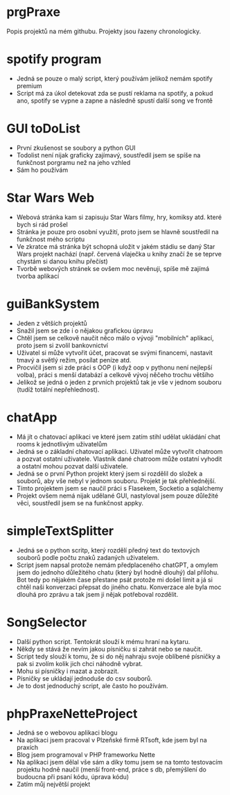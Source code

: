# prgPraxe
Popis projektů na mém githubu.
Projekty jsou řazeny chronologicky.



# spotify program
- Jedná se pouze o malý script, který používám jelikož nemám spotify premium
- Script má za úkol detekovat zda se pustí reklama na spotify, a pokud ano, spotify se vypne a zapne a následně spustí další song ve frontě

# GUI toDoList
- První zkušenost se soubory a python GUI
- Todolist není nijak graficky zajímavý, soustředil jsem se spíše na funkčnost porgramu než na jeho vzhled
- Sám ho používám

# Star Wars Web
- Webová stránka kam si zapisuju Star Wars filmy, hry, komiksy atd. které bych si rád prošel
- Stránka je pouze pro osobní využití, proto jsem se hlavně soustředil na funkčnost mého scriptu
- Ve zkratce má stránka být schopná uložit v jakém stádiu se daný Star Wars projekt nachází (např. červená vlaječka u knihy značí že se teprve chystám si danou knihu přečíst)
- Tvorbě webových stránek se ovšem moc nevěnuji, spíše mě zajímá tvorba aplikací

# guiBankSystem
- Jeden z větších projektů
- Snažil jsem se zde i o nějakou grafickou úpravu
- Chtěl jsem se celkově naučit něco málo o vývoji "mobilních" aplikací, proto jsem si zvolil bankovnictví
- Uživatel si může vytvořit účet, pracovat se svými financemi, nastavit tmavý a světlý režim, posílat peníze atd.
- Procvičil jsem si zde práci s OOP (i když oop v pythonu není nejlepší volba), práci s menší databází a celkově vývoj něčeho trochu většího
- Jelikož se jedná o jeden z prvních projektů tak je vše v jednom souboru (tudíž totální nepřehlednost).

# chatApp
- Má jít o chatovací aplikaci ve které jsem zatím stihl udělat ukládání chat rooms k jednotlivým uživatelům
- Jedná se o základní chatovací aplikaci. Uživatel může vytvořit chatroom a pozvat ostatní uživatele. Vlastník dané chatroom může ostatní vyhodit a ostatní mohou pozvat další       uživatele.
- Jedná se o první Python projekt který jsem si rozdělil do složek a souborů, aby vše nebyl v jednom souboru. Projekt je tak přehlednější. 
- Tímto projektem jsem se naučil práci s Flasekem, Socketio a sqlalchemy
- Projekt ovšem nemá nijak udělané GUI, nastyloval jsem pouze důležité věci, soustředil jsem se na funkčnost appky.

# simpleTextSplitter
- Jedná se o python scritp, který rozdělí předný text do textových souborů podle počtu znaků zadaných uživatelem.
- Script jsem napsal protože nemám předplaceného chatGPT, a omylem jsem do jednoho důležitého chatu (který byl hodně dlouhý) dal přílohu. Bot tedy po nějakém čase přestane psát protože mi došel limit a já si chtěl naši konverzaci přepsat do jiného chatu. Konverzace ale byla moc dlouhá pro zprávu a tak jsem ji nějak potřeboval rozdělit.

# SongSelector
- Další python script. Tentokrát slouží k mému hraní na kytaru.
- Někdy se stává že nevím jakou písničku si zahrát nebo se naučit.
- Script tedy slouží k tomu, že si do něj nahraju svoje oblíbené písničky a pak si zvolím kolik jich chci náhodně vybrat.
- Mohu si písničky i mazat a zobrazit.
- Písničky se ukládají jednoduše do csv souborů.
- Je to dost jednoduchý script, ale často ho používám.

# phpPraxeNetteProject
- Jedná se o webovou aplikaci blogu
- Na aplikaci jsem pracoval v Plzeňské firmě RTsoft, kde jsem byl na praxích
- Blog jsem programoval v PHP frameworku Nette
- Na aplikaci jsem dělal vše sám a díky tomu jsem se na tomto testovacím projektu hodně naučil (menší front-end, práce s db, přemýšlení do budoucna při psaní kódu, úprava kódu)
- Zatím můj největší projekt
